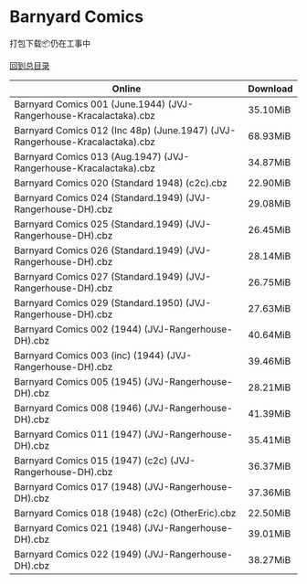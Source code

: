 # Barnyard Comics

打包下载📦仍在工事中

[回到总目录](/Catalogs.md)







Online | Download
--- | ---
Barnyard Comics 001 (June.1944) (JVJ-Rangerhouse-Kracalactaka).cbz | 35.10MiB
Barnyard Comics 012 (Inc 48p) (June.1947) (JVJ-Rangerhouse-Kracalactaka).cbz | 68.93MiB
Barnyard Comics 013 (Aug.1947) (JVJ-Rangerhouse-Kracalactaka).cbz | 34.87MiB
Barnyard Comics 020 (Standard 1948) (c2c).cbz | 22.90MiB
Barnyard Comics 024 (Standard.1949) (JVJ-Rangerhouse-DH).cbz | 29.08MiB
Barnyard Comics 025 (Standard.1949) (JVJ-Rangerhouse-DH).cbz | 26.45MiB
Barnyard Comics 026 (Standard.1949) (JVJ-Rangerhouse-DH).cbz | 28.14MiB
Barnyard Comics 027 (Standard.1949) (JVJ-Rangerhouse-DH).cbz | 26.75MiB
Barnyard Comics 029 (Standard.1950) (JVJ-Rangerhouse-DH).cbz | 27.63MiB
Barnyard Comics 002 (1944) (JVJ-Rangerhouse-DH).cbz | 40.64MiB
Barnyard Comics 003 (inc) (1944) (JVJ-Rangerhouse-DH).cbz | 39.46MiB
Barnyard Comics 005 (1945) (JVJ-Rangerhouse-DH).cbz | 28.21MiB
Barnyard Comics 008 (1946) (JVJ-Rangerhouse-DH).cbz | 41.39MiB
Barnyard Comics 011 (1947) (JVJ-Rangerhouse-DH).cbz | 35.41MiB
Barnyard Comics 015 (1947) (c2c) (JVJ-Rangerhouse-DH).cbz | 36.37MiB
Barnyard Comics 017 (1948) (JVJ-Rangerhouse-DH).cbz | 37.36MiB
Barnyard Comics 018 (1948) (c2c) (OtherEric).cbz | 22.50MiB
Barnyard Comics 021 (1948) (JVJ-Rangerhouse-DH).cbz | 39.01MiB
Barnyard Comics 022 (1949) (JVJ-Rangerhouse-DH).cbz | 38.27MiB
